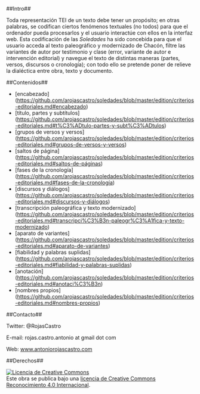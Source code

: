 ##Intro##

Toda representación TEI de un texto debe tener un propósito; en otras palabras, se codifican ciertos fenómenos textuales (no todos) para que el ordenador pueda procesarlos y el usuario interactúe con ellos en la interfaz web. Esta codificación de las *Soledades* ha sido concebida para que el usuario acceda al texto paleográfico y modernizado de Chacón, filtre las variantes de autor por testimonio y clase (error, variante de autor e intervención editorial) y navegue el texto de distintas maneras (partes, versos, discursos o cronología); con todo ello se pretende poner de relieve la dialéctica entre obra, texto y documento.

##Contenidos##
- [encabezado] (https://github.com/arojascastro/soledades/blob/master/edition/criterios-editoriales.md#encabezado) 
- [título, partes y subtítulos] (https://github.com/arojascastro/soledades/blob/master/edition/criterios-editoriales.md#t%C3%ADtulo-partes-y-subt%C3%ADtulos)
- [grupos de versos y versos] (https://github.com/arojascastro/soledades/blob/master/edition/criterios-editoriales.md#grupos-de-versos-y-versos)
- [saltos de página] (https://github.com/arojascastro/soledades/blob/master/edition/criterios-editoriales.md#saltos-de-páginas)
- [fases de la cronología] (https://github.com/arojascastro/soledades/blob/master/edition/criterios-editoriales.md#fases-de-la-cronología)
- [discursos y diálogos] (https://github.com/arojascastro/soledades/blob/master/edition/criterios-editoriales.md#discursos-y-diálogos)
- [transcripción paleográfica y texto modernizado] (https://github.com/arojascastro/soledades/blob/master/edition/criterios-editoriales.md#transcripci%C3%B3n-paleogr%C3%A1fica-y-texto-modernizado)
- [aparato de variantes] (https://github.com/arojascastro/soledades/blob/master/edition/criterios-editoriales.md#aparato-de-variantes)
- [fiabilidad y palabras suplidas] (https://github.com/arojascastro/soledades/blob/master/edition/criterios-editoriales.md#fiabilidad-y-palabras-suplidas)
- [anotación] (https://github.com/arojascastro/soledades/blob/master/edition/criterios-editoriales.md#anotaci%C3%B3n) 
- [nombres propios] (https://github.com/arojascastro/soledades/blob/master/edition/criterios-editoriales.md#nombres-propios)

##Contacto##

Twitter: @RojasCastro

E-mail: rojas.castro.antonio at gmail dot com

Web: www.antoniorojascastro.com

##Derechos##

<a rel="license" href="http://creativecommons.org/licenses/by/4.0/"><img alt="Licencia de Creative Commons" style="border-width:0" src="https://i.creativecommons.org/l/by/4.0/88x31.png" /></a><br />Este obra se publica bajo una <a rel="license" href="http://creativecommons.org/licenses/by/4.0/">licencia de Creative Commons Reconocimiento 4.0 Internacional</a>.






